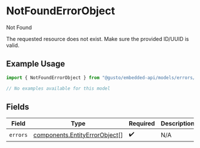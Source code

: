 # NotFoundErrorObject

Not Found 
  
The requested resource does not exist. Make sure the provided ID/UUID is valid.

## Example Usage

```typescript
import { NotFoundErrorObject } from "@gusto/embedded-api/models/errors/notfounderrorobject.js";

// No examples available for this model
```

## Fields

| Field                                                                          | Type                                                                           | Required                                                                       | Description                                                                    |
| ------------------------------------------------------------------------------ | ------------------------------------------------------------------------------ | ------------------------------------------------------------------------------ | ------------------------------------------------------------------------------ |
| `errors`                                                                       | [components.EntityErrorObject](../../models/components/entityerrorobject.md)[] | :heavy_check_mark:                                                             | N/A                                                                            |